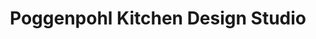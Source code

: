 ---
title: "Poggenpohl Kitchen Design Studio"
url: /houston/poggenpohl-kitchen-design-studio/
shop: Küchen
---